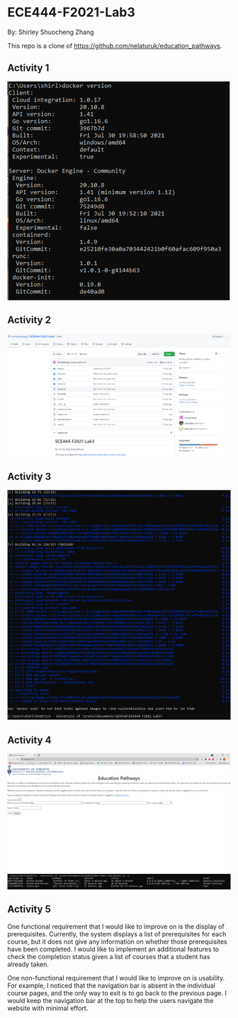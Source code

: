 # ECE444-F2021-Lab3
By: Shirley Shuocheng Zhang


This repo is a clone of https://github.com/nelaturuk/education_pathways.

## Activity 1
![image1](./images/docker1.PNG)

## Activity 2

![image2](./images/docker2.PNG)

## Activity 3
![image3](./images/docker3.PNG)

## Activity 4
![image4](./images/docker4.PNG)
![image5](./images/docker5.PNG)

## Activity 5
One functional requirement that I would like to improve on is the display of prerequisites. Currently, the system displays a list of prerequisites for each course, but it does not give any information on whether those prerequisites have been completed. I would like to implement an additional features to check the completion status given a list of courses that a student has already taken. 

One non-functional requirement that I would like to improve on is usability. For example, I noticed that the navigation bar is absent in the individual course pages, and the only way to exit is to go back to the previous page. I would keep the navigation bar at the top to help the users navigate the website with minimal effort.
